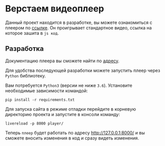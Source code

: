 # Верстаем видеоплеер
Данный проект находится в разработке, вы можете ознакомиться с плеером по [ссылке](https://norgius.github.io/layout_video_player/player/index.html). Он проигрывает стандартное видео, ссылка на которое зашита в `js код`.

## Разработка
Документацию плеера вы сможете найти по [адресу](https://github.com/devmanorg/video-player-jslib).

Для удобства последующей разработки можете запустить плеер через `Python` библиотеку.

Вам потребуется `Python3` (версии не ниже `3.6`). Установите необходимые зависимости командой:
```
pip install -r requirements.txt
```
Для запуска сайта в режиме отладки перейдите в корневую директорию проекта и запустите в консоли команду:
```
livereload -p 8000 player/
```
Теперь `плеер` будет работать по адресу http://127.0.0.1:8000/ и вы сможете вносить изменения в код и сразу видеть изменения.